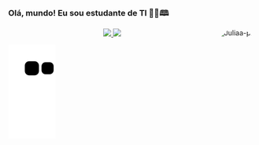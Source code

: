 ### Olá, mundo! Eu sou estudante de TI 🐱‍👓🕮

<!--
**JuJubali/JuJubali** is a ✨ _special_ ✨ repository because its `README.md` (this file) appears on your GitHub profile.

Here are some ideas to get you started:

- 🔭 Eu sou estudante da área de TI
- 🛰️ Adoro física e astronomia
- 🌱 Também gosto de HTML5 CSS
- 🤔 Eu estou buscando por curiosiedades/conhecimento
- 🐼 Fato engraçado: Adoro pandas!
- 🐍 Python
-->

<div align="center">
  <a href="https://github.com/JuJubali" target="_blank" rel="external">
  <img height="180em" src="https://github-readme-stats.vercel.app/api?username=JuJubali&show_icons=true&theme=moltack&include_all_commits=true&count_private=false"/>
  <img height="180em" src="https://github-readme-stats.vercel.app/api/top-langs/?username=JuJubali&layout=compact&langs_count=7&theme=moltack"/>
<img align="right" alt="Juliaa-pic" height="150" style="border-radius:50px;" src="https://media.discordapp.net/attachments/623523047588233218/935341447387971584/20220124_221052.gif">
</div>
   <div>
     
  ![Snake animation](https://github.com/rafaballerini/rafaballerini/blob/output/github-contribution-grid-snake.svg)
 
</div>
